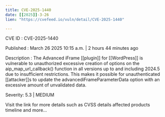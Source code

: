 ```yaml
---
title: CVE-2025-1440
date: [[2025]]-3-26
lien: "https://cvefeed.io/vuln/detail/CVE-2025-1440"

---
```


CVE ID : CVE-2025-1440

Published :  March 26
2025
10:15 a.m. | 2 hours
44 minutes ago

Description : The Advanced iFrame [[plugin]] for  [[WordPress]] is vulnerable to unauthorized excessive creation of options on the aip_map_url_callback() function in all versions up to
and including
2024.5 due to insufficient restrictions. This makes it possible for unauthenticated [[attacker]]s to update the advancediFrameParameterData option with an excessive amount of unvalidated data.

Severity: 5.3 | MEDIUM

Visit the link for more details
such as CVSS details
affected products
timeline
and more...
